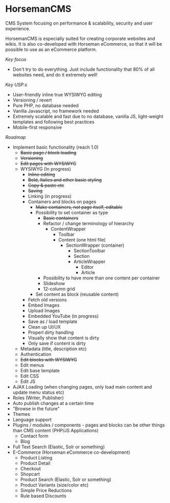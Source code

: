 # HorsemanCMS
CMS System focusing on performance & scalability, security and user experience.

HorsemanCMS is especially suited for creating corporate websites and wikis. It is also co-developed with Horseman eCommerce, so that it will be possible to use as an eCommerce platform.

*Key focus*
* Don't try to do everything. Just include functionality that 80% of all websites need, and do it extremely well!

*Key USP:s*
* User-friendly inline true WYSIWYG editing
* Versioning / revert
* Pure PHP, no database needed
* Vanilla Javascript, no framework needed
* Extremely scalable and fast due to no database, vanilla JS, light-weight templates and following best practices
* Mobile-first responsive

*Roadmap*
* Implement basic functionality (reach 1.0)
  * ~~Basic page / block loading~~
  * ~~Versioning~~
  * ~~Edit pages with WYSIWYG~~
  * WYSIWYG (In progress)
    * ~~Inline editing~~
    * ~~Bold, Italics and other basic styling~~
    * ~~Copy & paste etc~~
    * ~~Saving~~
    * Linking (in progress)
    * Containers and blocks on pages
      * ~~Make containers, not page itself, editable~~
      * Possibility to set container as type
        * ~~Basic containers~~
        * Refactor / change terminology of hierarchy
          * ContentWrapper
            * Toolbar
            * Content (one html file)
              * SectionWrapper (container)
                * SectionToolbar
                * Section
                * ArticleWrapper
                  * Editor
                  * Article    
        * Possibility to have more than one content per container
        * Slideshow
        * 12-column grid    
      * Set content as block (reusable content)
    * Fetch old versions
    * Embed Images
    * Upload Images
    * Embedded YouTube (in progress)
    * Save as / load template
    * Clean up UI/UX
    * Properl dirty handling
    * Visually show that content is dirty
    * Only save if content is dirty
  * Metadata (title, description etc)
  * Authentication
  * ~~Edit blocks with WYSIWYG~~
  * Edit menus
  * Edit base template
  * Edit CSS
  * Edit JS
* AJAX Loading (when changing pages, only load main content and update menu status etc)
* Roles (Writer, Publisher)
* Auto publish changes at a certain time
* "Browse in the future"
* Themes
* Language support
* Plugins / modules / components - pages and blocks can be other things than CMS content (PHP/JS Applications)
  * Contact form
  * Blog
* Full Text Search (Elastic, Solr or something)
* E-Commerce (Horseman eCommerce co-development)
  * Product Listing
  * Product Detail
  * Checkout
  * Shopcart
  * Product Search (Elastic, Solr or something)
  * Product Variants (size/color etc)
  * Simple Price Reductions
  * Rule based Discounts
